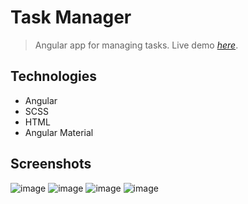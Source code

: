 # Task Manager
> Angular app for managing tasks. 
> Live demo [_here_](https://angular-task-man.netlify.app/).

## Technologies
- Angular
- SCSS
- HTML
- Angular Material


## Screenshots
![image](https://user-images.githubusercontent.com/89572059/219497131-4acd98eb-fa07-4919-bccd-b6284b66a7c3.png)
![image](https://user-images.githubusercontent.com/89572059/219497234-e530dc5d-af9f-4b69-b733-87ff07eb550e.png)
![image](https://user-images.githubusercontent.com/89572059/219497626-dcfdbb1e-3c93-411a-bae6-da72bcdbd38b.png)
![image](https://user-images.githubusercontent.com/89572059/219497717-c37f4316-11b5-42f0-972d-a3bdf1dde324.png)



